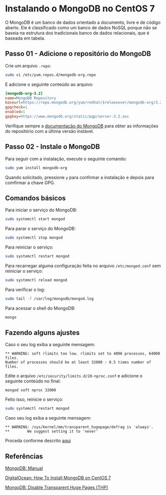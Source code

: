 # Instalando o MongoDB no CentOS 7
O MongoDB é um banco de dados orientado a documento, livre e de código aberto. Ele é classificado como um banco de dados NoSQL porque não se baseia na estrutura dos tradicionais banco de dados relacionais, que é baseada em tabela.

## Passo 01 - Adicione o repositório do MongoDB

Crie um arquivo `.repo`:

```bash
sudo vi /etc/yum.repos.d/mongodb-org.repo
```

E adicione o seguinte conteúdo ao arquivo:

```ini
[mongodb-org-3.2]
name=MongoDB Repository
baseurl=https://repo.mongodb.org/yum/redhat/$releasever/mongodb-org/3.2/x86_64/
gpgcheck=1
enabled=1
gpgkey=https://www.mongodb.org/static/pgp/server-3.2.asc
```

Verifique sempre a [documentação do MongoDB](https://docs.mongodb.com/manual/tutorial/install-mongodb-on-red-hat/#configure-the-package-management-system-yum) para obter as informações do repositório com a última versão instável.

## Passo 02 - Instale o MongoDB

Para seguir com a instalação, execute o seguinte comando:

```bash
sudo yum install mongodb-org
```

Quando solicitado, pressione `y` para confirmar a instalação e depois para comfirmar a chave GPG.

## Comandos básicos

Para iniciar o serviço do MongoDB:

```bash
sudo systemctl start mongod
```

Para parar o serviço do MongoDB:

```bash
sudo systemctl stop mongod
```

Para reiniciar o serviço:

```bash
sudo systemctl restart mongod
```

Para recarregar alguma configuração feita no arquivo `/etc/mongod.conf` sem reiniciar o serviço:

```bash
sudo systemctl reload mongod
```

Para verificar o log:

```bash
sudo tail -f /var/log/mongodb/mongod.log
```

Para acessar o shell do MongoDB:

```bash
mongo
```

## Fazendo alguns ajustes

Caso o seu log exiba a seguinte mensagem:

```
** WARNING: soft rlimits too low. rlimits set to 4096 processes, 64000 files.
Number of processes should be at least 32000 : 0.5 times number of files.
```

Edite o arquivo `/etc/security/limits.d/20-nproc.conf` e adicione o seguinte conteúdo no final:

```
mongod soft nproc 32000
```

Feito isso, reinicie o serviço:

```bash
sudo systemctl restart mongod
```

Caso seu log exiba a seguinte mensagem:

```
** WARNING: /sys/kernel/mm/transparent_hugepage/defrag is 'always'.
**        We suggest setting it to 'never'
```

Proceda conforme descrito [aqui](https://docs.mongodb.com/manual/tutorial/transparent-huge-pages/)

## Referências
[MongoDB: Manual](https://docs.mongodb.com/manual/tutorial/install-mongodb-on-red-hat/)

[DigitalOcean: How To Install MongoDB on CentOS 7](https://www.digitalocean.com/community/tutorials/how-to-install-mongodb-on-centos-7)

[MongoDB: Disable Transparent Huge Pages (THP)](https://docs.mongodb.com/manual/tutorial/transparent-huge-pages/)
